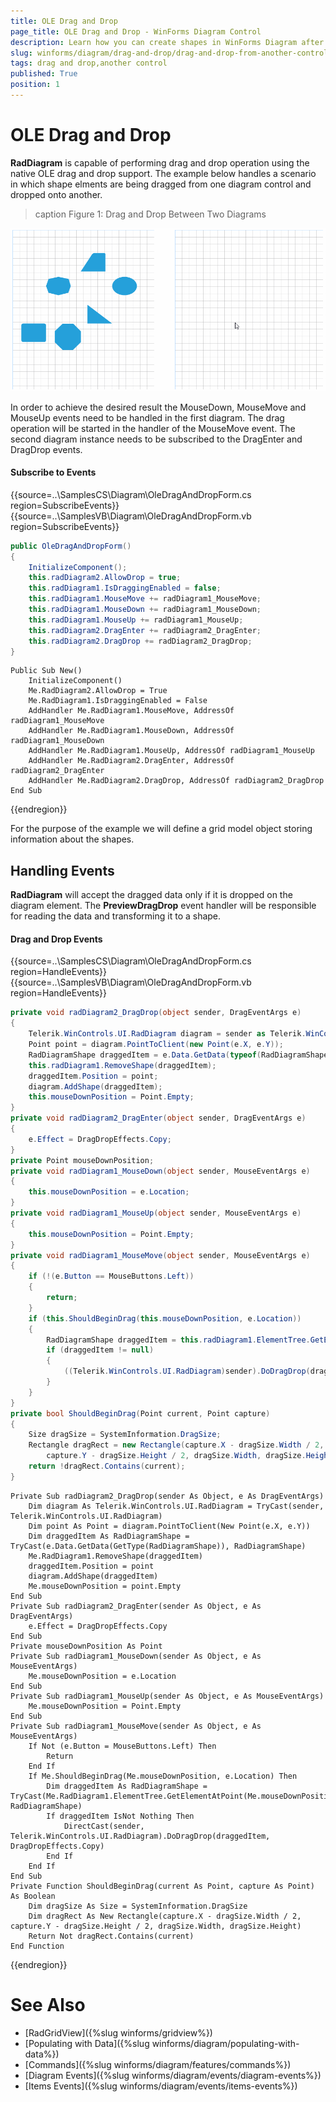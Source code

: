 ```yaml
---
title: OLE Drag and Drop
page_title: OLE Drag and Drop - WinForms Diagram Control
description: Learn how you can create shapes in WinForms Diagram after dragging an object from a separate control. For the purpose of the example we are going to use a RadGridView.
slug: winforms/diagram/drag-and-drop/drag-and-drop-from-another-control
tags: drag and drop,another control
published: True
position: 1
---
```


# OLE Drag and Drop

__RadDiagram__ is capable of performing drag and drop operation using the native OLE drag and drop support. The example below handles a scenario in which shape elments are being dragged from one diagram control and dropped onto another.

>caption Figure 1: Drag and Drop Between Two Diagrams 

![diagram-drag-and-drop-ole-drag-and-drop 001](images/diagram-drag-and-drop-ole-drag-and-drop001.gif)

In order to achieve the desired result the MouseDown, MouseMove and MouseUp events need to be handled in the first diagram. The drag operation will be started in the handler of the MouseMove event. The second diagram instance needs to be subscribed to the DragEnter and DragDrop events.

#### Subscribe to Events

{{source=..\SamplesCS\Diagram\OleDragAndDropForm.cs region=SubscribeEvents}} 
{{source=..\SamplesVB\Diagram\OleDragAndDropForm.vb region=SubscribeEvents}}
````C#
public OleDragAndDropForm()
{
    InitializeComponent();
    this.radDiagram2.AllowDrop = true;
    this.radDiagram1.IsDraggingEnabled = false;
    this.radDiagram1.MouseMove += radDiagram1_MouseMove;
    this.radDiagram1.MouseDown += radDiagram1_MouseDown;
    this.radDiagram1.MouseUp += radDiagram1_MouseUp;
    this.radDiagram2.DragEnter += radDiagram2_DragEnter;
    this.radDiagram2.DragDrop += radDiagram2_DragDrop;
}

````
````VB.NET
Public Sub New()
    InitializeComponent()
    Me.RadDiagram2.AllowDrop = True
    Me.RadDiagram1.IsDraggingEnabled = False
    AddHandler Me.RadDiagram1.MouseMove, AddressOf radDiagram1_MouseMove
    AddHandler Me.RadDiagram1.MouseDown, AddressOf radDiagram1_MouseDown
    AddHandler Me.RadDiagram1.MouseUp, AddressOf radDiagram1_MouseUp
    AddHandler Me.RadDiagram2.DragEnter, AddressOf radDiagram2_DragEnter
    AddHandler Me.RadDiagram2.DragDrop, AddressOf radDiagram2_DragDrop
End Sub

````



{{endregion}}

For the purpose of the example we will define a grid model object storing information about the shapes.

## Handling Events

__RadDiagram__ will accept the dragged data only if it is dropped on the diagram element. The __PreviewDragDrop__ event handler will be responsible for reading the data and transforming it to a shape.

#### Drag and Drop Events

{{source=..\SamplesCS\Diagram\OleDragAndDropForm.cs region=HandleEvents}} 
{{source=..\SamplesVB\Diagram\OleDragAndDropForm.vb region=HandleEvents}}
````C#
private void radDiagram2_DragDrop(object sender, DragEventArgs e)
{
    Telerik.WinControls.UI.RadDiagram diagram = sender as Telerik.WinControls.UI.RadDiagram;
    Point point = diagram.PointToClient(new Point(e.X, e.Y));
    RadDiagramShape draggedItem = e.Data.GetData(typeof(RadDiagramShape)) as RadDiagramShape;
    this.radDiagram1.RemoveShape(draggedItem);
    draggedItem.Position = point;
    diagram.AddShape(draggedItem);
    this.mouseDownPosition = Point.Empty;
}
private void radDiagram2_DragEnter(object sender, DragEventArgs e)
{
    e.Effect = DragDropEffects.Copy;
}
private Point mouseDownPosition;
private void radDiagram1_MouseDown(object sender, MouseEventArgs e)
{
    this.mouseDownPosition = e.Location;
}
private void radDiagram1_MouseUp(object sender, MouseEventArgs e)
{
    this.mouseDownPosition = Point.Empty;
}
private void radDiagram1_MouseMove(object sender, MouseEventArgs e)
{
    if (!(e.Button == MouseButtons.Left))
    {
        return;
    }
    if (this.ShouldBeginDrag(this.mouseDownPosition, e.Location))
    {
        RadDiagramShape draggedItem = this.radDiagram1.ElementTree.GetElementAtPoint(this.mouseDownPosition).Parent as RadDiagramShape;
        if (draggedItem != null)
        {
            ((Telerik.WinControls.UI.RadDiagram)sender).DoDragDrop(draggedItem, DragDropEffects.Copy);
        }
    }
}
private bool ShouldBeginDrag(Point current, Point capture)
{
    Size dragSize = SystemInformation.DragSize;
    Rectangle dragRect = new Rectangle(capture.X - dragSize.Width / 2,
        capture.Y - dragSize.Height / 2, dragSize.Width, dragSize.Height);
    return !dragRect.Contains(current);
}

````
````VB.NET
Private Sub radDiagram2_DragDrop(sender As Object, e As DragEventArgs)
    Dim diagram As Telerik.WinControls.UI.RadDiagram = TryCast(sender, Telerik.WinControls.UI.RadDiagram)
    Dim point As Point = diagram.PointToClient(New Point(e.X, e.Y))
    Dim draggedItem As RadDiagramShape = TryCast(e.Data.GetData(GetType(RadDiagramShape)), RadDiagramShape)
    Me.RadDiagram1.RemoveShape(draggedItem)
    draggedItem.Position = point
    diagram.AddShape(draggedItem)
    Me.mouseDownPosition = point.Empty
End Sub
Private Sub radDiagram2_DragEnter(sender As Object, e As DragEventArgs)
    e.Effect = DragDropEffects.Copy
End Sub
Private mouseDownPosition As Point
Private Sub radDiagram1_MouseDown(sender As Object, e As MouseEventArgs)
    Me.mouseDownPosition = e.Location
End Sub
Private Sub radDiagram1_MouseUp(sender As Object, e As MouseEventArgs)
    Me.mouseDownPosition = Point.Empty
End Sub
Private Sub radDiagram1_MouseMove(sender As Object, e As MouseEventArgs)
    If Not (e.Button = MouseButtons.Left) Then
        Return
    End If
    If Me.ShouldBeginDrag(Me.mouseDownPosition, e.Location) Then
        Dim draggedItem As RadDiagramShape = TryCast(Me.RadDiagram1.ElementTree.GetElementAtPoint(Me.mouseDownPosition).Parent, RadDiagramShape)
        If draggedItem IsNot Nothing Then
            DirectCast(sender, Telerik.WinControls.UI.RadDiagram).DoDragDrop(draggedItem, DragDropEffects.Copy)
        End If
    End If
End Sub
Private Function ShouldBeginDrag(current As Point, capture As Point) As Boolean
    Dim dragSize As Size = SystemInformation.DragSize
    Dim dragRect As New Rectangle(capture.X - dragSize.Width / 2, capture.Y - dragSize.Height / 2, dragSize.Width, dragSize.Height)
    Return Not dragRect.Contains(current)
End Function

````



{{endregion}}

# See Also

* [RadGridView]({%slug winforms/gridview%})
* [Populating with Data]({%slug winforms/diagram/populating-with-data%})
* [Commands]({%slug winforms/diagram/features/commands%}) 
* [Diagram Events]({%slug winforms/diagram/events/diagram-events%})
* [Items Events]({%slug winforms/diagram/events/items-events%})
